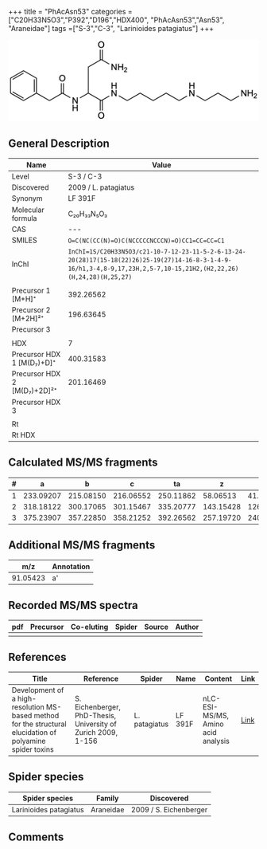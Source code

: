 +++
title = "PhAcAsn53"
categories = ["C20H33N5O3","P392","D196","HDX400",
"PhAcAsn53","Asn53",
"Araneidae"]
tags =["S-3","C-3",
"Larinioides patagiatus"]
+++

![](/img/PhAcAsn53.png)

## General Description

| Name                        | Value                |
|-----------------------------|----------------------|
| Level                       | S-3 / C-3                   |
| Discovered                  | 2009 / L. patagiatus |
| Synonym                     | LF 391F              |
| Molecular formula           | C₂₀H₃₃N₅O₃           |
| CAS                         | ---                  |
| SMILES | `O=C(NC(CC(N)=O)C(NCCCCCNCCCN)=O)CC1=CC=CC=C1`  |
| InChI  | `InChI=1S/C20H33N5O3/c21-10-7-12-23-11-5-2-6-13-24-20(28)17(15-18(22)26)25-19(27)14-16-8-3-1-4-9-16/h1,3-4,8-9,17,23H,2,5-7,10-15,21H2,(H2,22,26)(H,24,28)(H,25,27)`  |
|                             |                      |
| Precursor 1 [M+H]⁺          | 392.26562            |
| Precursor 2 [M+2H]²⁺        | 196.63645            |
| Precursor 3                 |                      |
|                             |                      |
| HDX                         | 7                    |
| Precursor HDX 1 [M(D₇)+D]⁺   | 400.31583            |
| Precursor HDX 2 [M(D₇)+2D]²⁺ | 201.16469            |
| Precursor HDX 3             |                      |
|                             |                      |
| Rt                          |                      |
| Rt HDX                      |                      |

## Calculated MS/MS fragments

| # | a         | b         | c         | ta        | z         | y         | tz        |
|---|-----------|-----------|-----------|-----------|-----------|-----------|-----------|
| 1 | 233.09207 | 215.08150 | 216.06552 | 250.11862 | 58.06513 | 41.03858 | 75.09167 |
| 2 | 318.18122 | 300.17065 | 301.15467 | 335.20777 | 143.15428 | 126.12773 | 160.18082 |
| 3 | 375.23907 | 357.22850 | 358.21252 | 392.26562 | 257.19720 | 240.17065 | 274.22375 |

## Additional MS/MS fragments

| m/z       | Annotation |
|-----------|------------|
| 91.05423  | a'         |

## Recorded MS/MS spectra

| pdf | Precursor | Co-eluting | Spider | Source | Author |
|-----|-----------|------------|--------|--------|--------|
|     |           |            |        |        |        |

## References

| Title                                                                                                      | Reference                                                     | Spider        | Name    | Content       | Link                                                               |
|------------------------------------------------------------------------------------------------------------|---------------------------------------------------------------|---------------|---------|---------------|--------------------------------------------------------------------|
| Development of a high-resolution MS-based method for the structural elucidation of polyamine spider toxins | S. Eichenberger, PhD-Thesis, University of Zurich 2009, 1-156 | L. patagiatus | LF 391F | nLC-ESI-MS/MS, Amino acid analysis | [Link](https://www.zora.uzh.ch/id/eprint/12787/1/Eichenberger.pdf) |

## Spider species

| Spider species         | Family    | Discovered             |
|------------------------|-----------|------------------------|
| Larinioides patagiatus | Araneidae | 2009 / S. Eichenberger |

## Comments